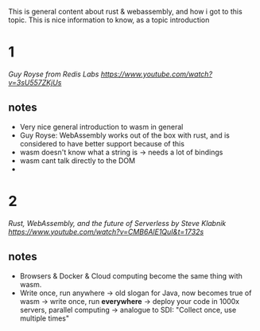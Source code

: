 
This is general content about rust & webassembly, and how i got to this topic. This is nice information to know, as a topic introduction

# 1

_Guy Royse from Redis Labs_
_https://www.youtube.com/watch?v=3sU557ZKjUs_


## notes 
- Very nice general introduction to wasm in general
- Guy Royse: WebAssembly works out of the box with rust, and is considered to have better support because of this 
- wasm doesn't know what a string is -> needs a lot of bindings 
- wasm cant talk directly to the DOM
- 


# 2 

_Rust, WebAssembly, and the future of Serverless by Steve Klabnik_
_https://www.youtube.com/watch?v=CMB6AlE1QuI&t=1732s_

## notes 
- Browsers & Docker & Cloud computing become the same thing with wasm. 
- Write once, run anywhere
  -> old slogan for Java, now becomes true of wasm
  -> write once, run **everywhere** -> deploy your code in 1000x servers, parallel computing
  -> analogue to SDI: "Collect once, use multiple times"







